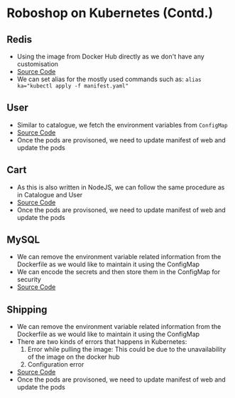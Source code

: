 # Roboshop on Kubernetes (Contd.)

## Redis

- Using the image from Docker Hub directly as we don't have any customisation
- [Source Code](https://github.com/sivadevopsdaws74s/k8-roboshop/blob/master/redis/manifest.yaml)
- We can set alias for the mostly used commands such as: `alias ka="kubectl apply -f manifest.yaml"`

## User

- Similar to catalogue, we fetch the environment variables from `ConfigMap`
- [Source Code](https://github.com/sivadevopsdaws74s/k8-roboshop/blob/master/user/manifest.yaml)
- Once the pods are provisoned, we need to update manifest of web and update the pods

## Cart

- As this is also written in NodeJS, we can follow the same procedure as in Catalogue and User
- [Source Code](https://github.com/sivadevopsdaws74s/k8-roboshop/blob/master/cart/manifest.yaml)
- Once the pods are provisoned, we need to update manifest of web and update the pods

## MySQL

- We can remove the environment variable related information from the Dockerfile as we would like to maintain it using the ConfigMap
- We can encode the secrets and then store them in the ConfigMap for security
- [Source Code](https://github.com/sivadevopsdaws74s/k8-roboshop/blob/master/mysql/manifest.yaml)

## Shipping

- We can remove the environment variable related information from the Dockerfile as we would like to maintain it using the ConfigMap
- There are two kinds of errors that happens in Kubernetes:
  1. Error while pulling the image: This could be due to the unavailability of the image on the docker hub
  2. Configuration error
- [Source Code](https://github.com/sivadevopsdaws74s/k8-roboshop/blob/master/shipping/manifest.yaml)
- Once the pods are provisoned, we need to update manifest of web and update the pods
